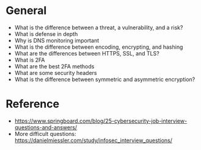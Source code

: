 # General
* What is the difference between a threat, a vulnerability, and a risk?
* What is defense in depth
* Why is DNS monitoring important
* What is the difference between encoding, encrypting, and hashing
* What are the differences between HTTPS, SSL, and TLS?
* What is 2FA
* What are the best 2FA methods
* What are some security headers
* What is the difference between symmetric and asymmetric encryption?

# Reference
* https://www.springboard.com/blog/25-cybersecurity-job-interview-questions-and-answers/
* More difficult questions: https://danielmiessler.com/study/infosec_interview_questions/
